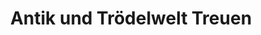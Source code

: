 ---
title: "Antik und Trödelwelt Treuen"
url: /treuen/antik-und-troedelwelt-treuen/
shop: Andenken
---